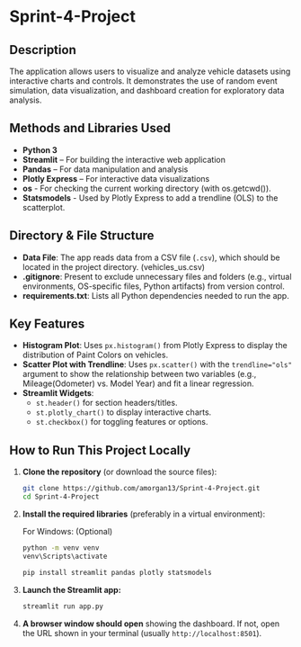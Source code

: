 # Sprint-4-Project

## Description

The application allows users to visualize and analyze vehicle datasets using interactive charts and controls. It demonstrates the use of random event simulation, data visualization, and dashboard creation for exploratory data analysis.

## Methods and Libraries Used

- **Python 3**
- **Streamlit** – For building the interactive web application
- **Pandas** – For data manipulation and analysis
- **Plotly Express** – For interactive data visualizations
- **os** - For checking the current working directory (with os.getcwd()).
- **Statsmodels** - Used by Plotly Express to add a trendline (OLS) to the scatterplot.

## Directory & File Structure

- **Data File**: The app reads data from a CSV file (`.csv`), which should be located in the project directory. (vehicles_us.csv)
- **.gitignore**: Present to exclude unnecessary files and folders (e.g., virtual environments, OS-specific files, Python artifacts) from version control.
- **requirements.txt**: Lists all Python dependencies needed to run the app.

## Key Features

- **Histogram Plot**: Uses `px.histogram()` from Plotly Express to display the distribution of Paint Colors on vehicles.
- **Scatter Plot with Trendline**: Uses `px.scatter()` with the `trendline="ols"` argument to show the relationship between two variables (e.g., Mileage(Odometer) vs. Model Year) and fit a linear regression.
- **Streamlit Widgets**:
  - `st.header()` for section headers/titles.
  - `st.plotly_chart()` to display interactive charts.
  - `st.checkbox()` for toggling features or options.

## How to Run This Project Locally

1. **Clone the repository** (or download the source files):

   ```bash
   git clone https://github.com/amorgan13/Sprint-4-Project.git
   cd Sprint-4-Project
   ```

2. **Install the required libraries** (preferably in a virtual environment):

   For Windows: (Optional)
   ```bash
   python -m venv venv
   venv\Scripts\activate
   ```
   
   ```bash
   pip install streamlit pandas plotly statsmodels
   ```

3. **Launch the Streamlit app:**

   ```bash
   streamlit run app.py
   ```

4. **A browser window should open** showing the dashboard. If not, open the URL shown in your terminal (usually `http://localhost:8501`).